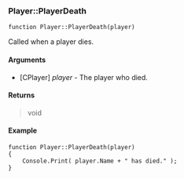 ### Player::PlayerDeath
```Squirrel
function Player::PlayerDeath(player)
```

Called when a player dies.

#### Arguments
- [CPlayer] *player* - The player who died.


#### Returns
> void

#### Example
```Squirrel
function Player::PlayerDeath(player) 
{
    Console.Print( player.Name + " has died." );
}
```
